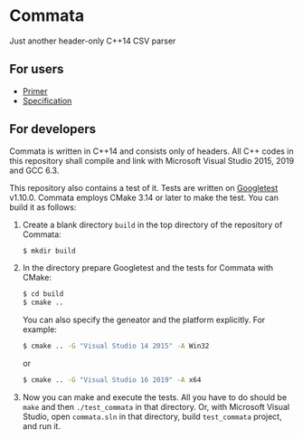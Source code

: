 # Commata

Just another header-only C++14 CSV parser

## For users

 - [Primer](CommataPrimer.md)
 - [Specification](https://furfurylic.github.io/commata/CommataSpecification.xml)

## For developers

Commata is written in C++14 and consists only of headers.
All C++ codes in this repository shall compile and link with
Microsoft Visual Studio 2015, 2019 and GCC 6.3.

This repository also contains a test of it.
Tests are written on [Googletest](https://github.com/google/googletest) v1.10.0.
Commata employs CMake 3.14 or later to make the test.
You can build it as follows:

 1. Create a blank directory `build` in the top directory of the repository of Commata:
    ```bash
    $ mkdir build
    ```
 1. In the directory prepare Googletest and the tests for Commata with CMake:
    ```bash
    $ cd build
    $ cmake ..
    ```
    You can also specify the geneator and the platform explicitly. For example:
    ```bash
    $ cmake .. -G "Visual Studio 14 2015" -A Win32
    ```
    or
    ```bash
    $ cmake .. -G "Visual Studio 16 2019" -A x64
    ```

 1. Now you can make and execute the tests.
    All you have to do should be `make` and then `./test_commata` in that directory.
    Or, with Microsoft Visual Studio, open `commata.sln` in that directory, build `test_commata` project, and run it.
